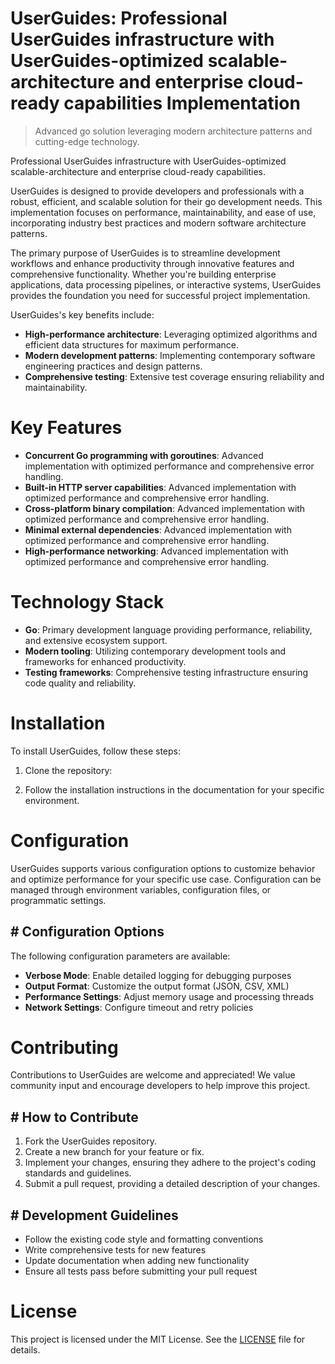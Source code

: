 <!-- fallback_UserGuides_20250810050142_27913 -->

# UserGuides: Professional UserGuides infrastructure with UserGuides-optimized scalable-architecture and enterprise cloud-ready capabilities Implementation
> Advanced go solution leveraging modern architecture patterns and cutting-edge technology.

Professional UserGuides infrastructure with UserGuides-optimized scalable-architecture and enterprise cloud-ready capabilities.

UserGuides is designed to provide developers and professionals with a robust, efficient, and scalable solution for their go development needs. This implementation focuses on performance, maintainability, and ease of use, incorporating industry best practices and modern software architecture patterns.

The primary purpose of UserGuides is to streamline development workflows and enhance productivity through innovative features and comprehensive functionality. Whether you're building enterprise applications, data processing pipelines, or interactive systems, UserGuides provides the foundation you need for successful project implementation.

UserGuides's key benefits include:

* **High-performance architecture**: Leveraging optimized algorithms and efficient data structures for maximum performance.
* **Modern development patterns**: Implementing contemporary software engineering practices and design patterns.
* **Comprehensive testing**: Extensive test coverage ensuring reliability and maintainability.

# Key Features

* **Concurrent Go programming with goroutines**: Advanced implementation with optimized performance and comprehensive error handling.
* **Built-in HTTP server capabilities**: Advanced implementation with optimized performance and comprehensive error handling.
* **Cross-platform binary compilation**: Advanced implementation with optimized performance and comprehensive error handling.
* **Minimal external dependencies**: Advanced implementation with optimized performance and comprehensive error handling.
* **High-performance networking**: Advanced implementation with optimized performance and comprehensive error handling.

# Technology Stack

* **Go**: Primary development language providing performance, reliability, and extensive ecosystem support.
* **Modern tooling**: Utilizing contemporary development tools and frameworks for enhanced productivity.
* **Testing frameworks**: Comprehensive testing infrastructure ensuring code quality and reliability.

# Installation

To install UserGuides, follow these steps:

1. Clone the repository:


2. Follow the installation instructions in the documentation for your specific environment.

# Configuration

UserGuides supports various configuration options to customize behavior and optimize performance for your specific use case. Configuration can be managed through environment variables, configuration files, or programmatic settings.

## # Configuration Options

The following configuration parameters are available:

* **Verbose Mode**: Enable detailed logging for debugging purposes
* **Output Format**: Customize the output format (JSON, CSV, XML)
* **Performance Settings**: Adjust memory usage and processing threads
* **Network Settings**: Configure timeout and retry policies

# Contributing

Contributions to UserGuides are welcome and appreciated! We value community input and encourage developers to help improve this project.

## # How to Contribute

1. Fork the UserGuides repository.
2. Create a new branch for your feature or fix.
3. Implement your changes, ensuring they adhere to the project's coding standards and guidelines.
4. Submit a pull request, providing a detailed description of your changes.

## # Development Guidelines

* Follow the existing code style and formatting conventions
* Write comprehensive tests for new features
* Update documentation when adding new functionality
* Ensure all tests pass before submitting your pull request

# License

This project is licensed under the MIT License. See the [LICENSE](https://github.com/laurindoisaac/UserGuides/blob/main/LICENSE) file for details.
